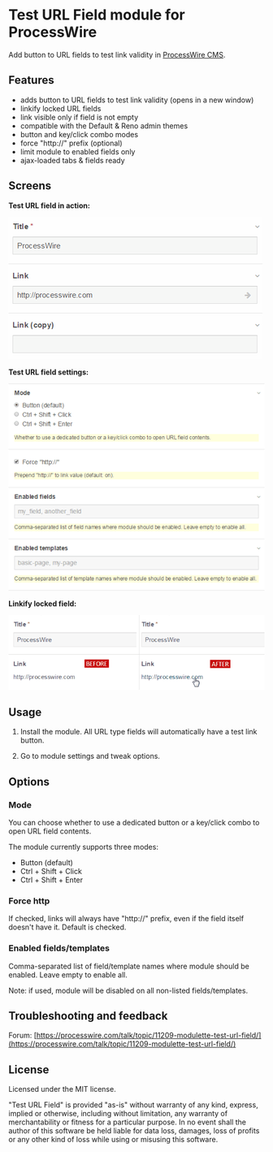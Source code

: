 Test URL Field module for ProcessWire
================

Add button to URL fields to test link validity in [ProcessWire CMS](http://processwire.com/).

## Features

- adds button to URL fields to test link validity (opens in a new window)
- linkify locked URL fields
- link visible only if field is not empty
- compatible with the Default & Reno admin themes
- button and key/click combo modes
- force "http://" prefix (optional)
- limit module to enabled fields only
- ajax-loaded tabs & fields ready

## Screens

**Test URL field in action:**

![Test URL field](screens/test-url-field.gif)

**Test URL field settings:**

![Test URL field settings](screens/test-url-field-settings.png)

**Linkify locked field:**

![Linkify locked field](screens/test-url-field-locked-field.png)


## Usage

1. Install the module. All URL type fields will automatically have a test link button.

1. Go to module settings and tweak options.


## Options

### Mode

You can choose whether to use a dedicated button or a key/click combo to open URL field contents.

The module currently supports three modes:

- Button (default)
- Ctrl + Shift + Click
- Ctrl + Shift + Enter

### Force http

If checked, links will always have "http://" prefix, even if the field itself doesn't have it. Default is checked.

### Enabled fields/templates

Comma-separated list of field/template names where module should be enabled. Leave empty to enable all.

Note: if used, module will be disabled on all non-listed fields/templates.


## Troubleshooting and feedback

Forum: [https://processwire.com/talk/topic/11209-modulette-test-url-field/](https://processwire.com/talk/topic/11209-modulette-test-url-field/)


## License

Licensed under the MIT license.

"Test URL Field" is provided "as-is" without warranty of any kind, express, implied or otherwise, including without limitation, any warranty of merchantability or fitness for a particular purpose. In no event shall the author of this software be held liable for data loss, damages, loss of profits or any other kind of loss while using or misusing this software.
